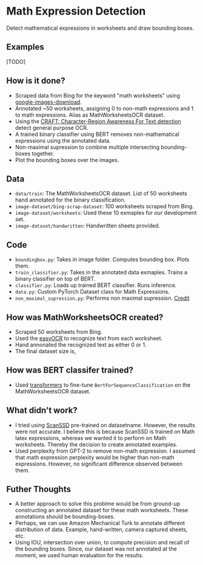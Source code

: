 # Math Expression Detection

Detect mathematical expressions in worksheets and draw bounding boxes.


## Examples

[TODO]


## How is it done?

- Scraped data from Bing for the keyword "math worksheets" using [google-images-download](https://github.com/hardikvasa/google-images-download).
- Annotated ~50 worksheets, assigning 0 to non-math expressions and 1 to math expressions. Alias as MathWorksheetsOCR dataset.
- Using the [CRAFT: Character-Region Awareness For Text detection](https://github.com/clovaai/CRAFT-pytorch) detect general purpose OCR. 
- A trained binary classifier using BERT removes non-mathematical expressions using the annotated data.
- Non-maximal supression to combine multiple intersecting bounding-boxes together. 
- Plot the bounding boxes over the images.

## Data

- `data/train`: The MathWorksheetsOCR dataset. List of 50 worksheets hand annotated for the binary classification.
- `image-dataset/bing-scrap-dataset`: 100 worksheets scraped from Bing. 
- `image-dataset/worksheets`: Used these 10 exmaples for our development set. 
- `image-dataset/handwritten`: Handwritten sheets provided. 


## Code

- `boundingbox.py`: Takes in image folder. Computes bounding box. Plots them. 
- `train_classifier.py`: Takes in the annotated data exmaples. Trains a binary classifier on top of BERT. 
- `classifier.py`: Loads up trained BERT classifier. Runs inference. 
- `data.py`: Custom PyTorch Dataset class for Math Expressions. 
- `non_maximal_supression.py`: Performs non maximal supression. [Credit](https://github.com/bruceyang2012/nms_python)

## How was MathWorksheetsOCR created?

- Scraped 50 worksheets from Bing. 
- Used the [easyOCR](https://github.com/JaidedAI/EasyOCR) to recognize text from each worksheet. 
- Hand annonated the recognized text as either 0 or 1. 
- The final dataset size is, 

## How was BERT classifer trained? 

- Used [transformers](https://github.com/huggingface/transformers) to fine-tune `BertForSequenceClassification` on the MathWorksheetsOCR dataset.



## What didn't work?

- I tried using [ScanSSD](https://arxiv.org/abs/2003.08005) pre-trained on datasetname. However, the results were not accurate. I believe this is because ScanSSD is trained on Math latex expressions, whereas we wanted it to perform on Math worksheets. Thereby the decision to create annotated examples. 
- Used perplexity from GPT-2 to remove non-math expression. I assumed that math expression perplexity would be higher than non-math expressions. However, no significant difference observed between them. 



## Futher Thoughts

- A better approach to solve this problme would be from ground-up constructing an annotated dataset for these math worksheets. These annotations should be bounding-boxes. 
- Perhaps, we can use Amazon Mechanical Turk to annotate different distribution of data. Example, hand-written, camera captured sheets, etc.
- Using IOU, intersection over union, to compute precision and recall of the bounding boxes. Since, our dataset was not annotated at the moment, we used human evaluation for the results.
